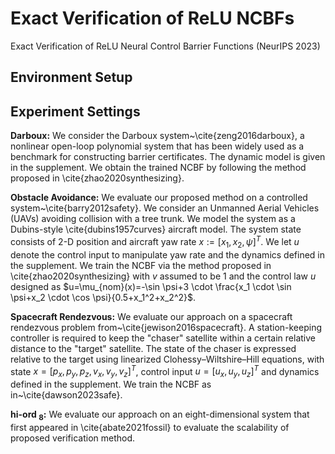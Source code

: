 # Exact Verification of ReLU NCBFs
Exact Verification of ReLU Neural Control Barrier Functions (NeurIPS 2023)

## Environment Setup

## Experiment Settings
**Darboux:** We consider the Darboux system~\cite{zeng2016darboux}, a nonlinear open-loop polynomial system that has been widely used as a benchmark for constructing barrier certificates. The dynamic model is given in the supplement. We obtain the trained NCBF by following the method proposed in \cite{zhao2020synthesizing}. 

**Obstacle Avoidance:** We evaluate our proposed method on a controlled system~\cite{barry2012safety}. We consider an Unmanned Aerial Vehicles (UAVs) avoiding collision with a tree trunk. We model the system as a  Dubins-style \cite{dubins1957curves} aircraft model. The system state  consists of 2-D position and aircraft yaw rate $x:=[x_1, x_2, \psi]^T$. We let $u$ denote the control input to manipulate yaw rate and the dynamics defined in the supplement. 
We train the NCBF via the method proposed in \cite{zhao2020synthesizing} with $v$ assumed to be $1$ and the control law $u$ designed as
 $u=\mu_{nom}(x)=-\sin \psi+3 \cdot \frac{x_1 \cdot \sin \psi+x_2 \cdot \cos \psi}{0.5+x_1^2+x_2^2}$. 

**Spacecraft Rendezvous:** We evaluate our approach on a spacecraft rendezvous problem from~\cite{jewison2016spacecraft}. A station-keeping controller is required to keep the "chaser" satellite within a certain relative distance to the "target" satellite. The state of the chaser is expressed relative to the target using linearized Clohessy–Wiltshire–Hill equations, with state $x=[p_x, p_y, p_z, v_x, v_y, v_z]^T$, control input $u=[u_x, u_y, u_z]^T$ and dynamics defined in the supplement. We train the NCBF as in~\cite{dawson2023safe}. 

**hi-ord $_8$:** We evaluate our approach on an eight-dimensional system that first appeared in \cite{abate2021fossil} to evaluate the scalability of proposed verification method. 
